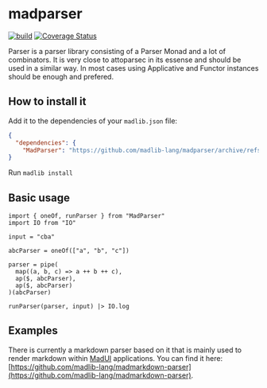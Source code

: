 # madparser
[![build](https://github.com/madlib-lang/madparser/actions/workflows/build.yml/badge.svg)](https://github.com/madlib-lang/madparser/actions/workflows/build.yml)
[![Coverage Status](https://coveralls.io/repos/github/madlib-lang/madparser/badge.svg?branch=master)](https://coveralls.io/github/madlib-lang/madparser?branch=master)

Parser is a parser library consisting of a Parser Monad and a lot of combinators. It is very close to attoparsec in its essense and should be used in a similar way. In most cases using Applicative and Functor instances should be enough and prefered.

## How to install it
Add it to the dependencies of your `madlib.json` file:
```json
{
  "dependencies": {
    "MadParser": "https://github.com/madlib-lang/madparser/archive/refs/heads/master.zip"
}
```
Run `madlib install`

## Basic usage
```madlib
import { oneOf, runParser } from "MadParser"
import IO from "IO"

input = "cba"

abcParser = oneOf(["a", "b", "c"])

parser = pipe(
  map((a, b, c) => a ++ b ++ c),
  ap($, abcParser),
  ap($, abcParser)
)(abcParser)

runParser(parser, input) |> IO.log
```

## Examples
There is currently a markdown parser based on it that is mainly used to render markdown within [MadUI](https://github.com/madlib-lang/madui) applications. You can find it here: [https://github.com/madlib-lang/madmarkdown-parser](https://github.com/madlib-lang/madmarkdown-parser).
